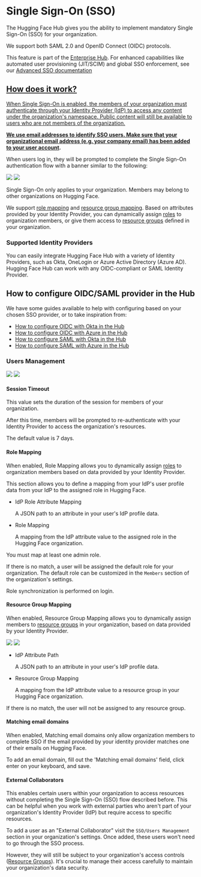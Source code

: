 # Single Sign-On (SSO)

The Hugging Face Hub gives you the ability to implement mandatory Single Sign-On (SSO) for your organization.

We support both SAML 2.0 and OpenID Connect (OIDC) protocols.

<Tip warning={true}>
This feature is part of the <a href="https://huggingface.co/enterprise">Enterprise Hub</a>. For enhanced capabilities like automated user provisioning (JIT/SCIM) and global SSO enforcement, see our <a href="./enterprise-hub-advanced-sso">Advanced SSO documentation</Tip>

## How does it work?

When Single Sign-On is enabled, the members of your organization must authenticate through your Identity Provider (IdP) to access any content under the organization's namespace. Public content will still be available to users who are not members of the organization.

**We use email addresses to identify SSO users. Make sure that your organizational email address (e.g. your company email) has been added to [your user account](https://huggingface.co/settings/account).**

When users log in, they will be prompted to complete the Single Sign-On authentication flow with a banner similar to the following:

<div class="flex justify-center">
	<img class="block dark:hidden" src="https://huggingface.co/datasets/huggingface/documentation-images/resolve/main/hub/security-sso-prompt.png"/>
	<img class="hidden dark:block" src="https://huggingface.co/datasets/huggingface/documentation-images/resolve/main/hub/security-sso-prompt-dark.png"/>
</div>

Single Sign-On only applies to your organization. Members may belong to other organizations on Hugging Face.

We support [role mapping](#role-mapping) and [resource group mapping](#resource-group-mapping). Based on attributes provided by your Identity Provider, you can dynamically assign [roles](./organizations-security#access-control-in-organizations) to organization members, or give them access to [resource groups](./enterprise-hub-resource-groups) defined in your organization.

### Supported Identity Providers

You can easily integrate Hugging Face Hub with a variety of Identity Providers, such as Okta, OneLogin or Azure Active Directory (Azure AD). Hugging Face Hub can work with any OIDC-compliant or SAML Identity Provider.

## How to configure OIDC/SAML provider in the Hub

We have some guides available to help with configuring based on your chosen SSO provider, or to take inspiration from:

- [How to configure OIDC with Okta in the Hub](./security-sso-okta-oidc)
- [How to configure OIDC with Azure in the Hub](./security-sso-azure-oidc)
- [How to configure SAML with Okta in the Hub](./security-sso-okta-saml)
- [How to configure SAML with Azure in the Hub](./security-sso-azure-saml)

### Users Management

<div class="flex justify-center">
	<img class="block dark:hidden" src="https://huggingface.co/datasets/huggingface/documentation-images/resolve/main/hub/sso/sso-settings-users.png"/>
	<img class="hidden dark:block" src="https://huggingface.co/datasets/huggingface/documentation-images/resolve/main/hub/sso/sso-settings-users-dark.png"/>
</div>

#### Session Timeout

This value sets the duration of the session for members of your organization.

After this time, members will be prompted to re-authenticate with your Identity Provider to access the organization's resources.

The default value is 7 days.

#### Role Mapping

When enabled, Role Mapping allows you to dynamically assign [roles](./organizations-security#access-control-in-organizations) to organization members based on data provided by your Identity Provider.

This section allows you to define a mapping from your IdP's user profile data from your IdP to the assigned role in Hugging Face.

- IdP Role Attribute Mapping

  A JSON path to an attribute in your user's IdP profile data.

- Role Mapping

  A mapping from the IdP attribute value to the assigned role in the Hugging Face organization.

You must map at least one admin role.

If there is no match, a user will be assigned the default role for your organization. The default role can be customized in the `Members` section of the organization's settings.

Role synchronization is performed on login.

#### Resource Group Mapping

When enabled, Resource Group Mapping allows you to dynamically assign members to [resource groups](./enterprise-hub-resource-groups) in your organization, based on data provided by your Identity Provider.

<div class="flex justify-center">
	<img class="block dark:hidden" src="https://huggingface.co/datasets/huggingface/documentation-images/resolve/main/enterprise/resource-group-mapping.png"/>
	<img class="hidden dark:block" src="https://huggingface.co/datasets/huggingface/documentation-images/resolve/main/enterprise/resource-group-mapping-dark.png"/>
</div>

- IdP Attribute Path

  A JSON path to an attribute in your user's IdP profile data.

- Resource Group Mapping

  A mapping from the IdP attribute value to a resource group in your Hugging Face organization.

If there is no match, the user will not be assigned to any resource group.

#### Matching email domains

When enabled, Matching email domains only allow organization members to complete SSO if the email provided by your identity provider matches one of their emails on Hugging Face.

To add an email domain, fill out the 'Matching email domains' field, click enter on your keyboard, and save. 

#### External Collaborators

This enables certain users within your organization to access resources without completing the Single Sign-On (SSO) flow described before. This can be helpful when you work with external parties who aren't part of your organization's Identity Provider (IdP) but require access to specific resources.

To add a user as an "External Collaborator" visit the `SSO/Users Management` section in your organization's settings. Once added, these users won't need to go through the SSO process.

However, they will still be subject to your organization's access controls ([Resource Groups](./security-resource-groups)).
It's crucial to manage their access carefully to maintain your organization's data security.

